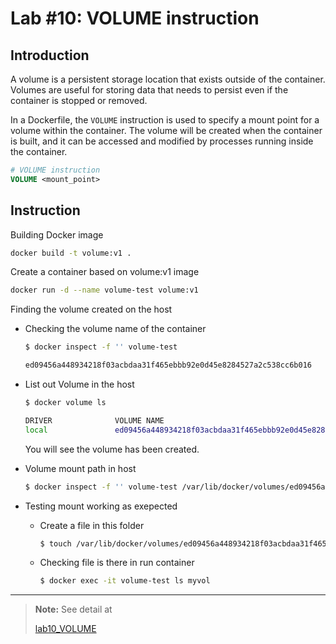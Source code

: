 # Lab #10: VOLUME instruction

## Introduction

A volume is a persistent storage location that exists outside of the container. Volumes are useful for storing data that needs to persist even if the container is stopped or removed.

In a Dockerfile, the `VOLUME` instruction is used to specify a mount point for a volume within the container. The volume will be created when the container is built, and it can be accessed and modified by processes running inside the container.

```dockerfile
# VOLUME instruction
VOLUME <mount_point>
```

## Instruction

Building Docker image

```sh
docker build -t volume:v1 .
```

Create a container based on volume:v1 image

```sh
docker run -d --name volume-test volume:v1
```

Finding the volume created on the host

-  Checking the volume name of the container

   ```sh
   $ docker inspect -f '' volume-test

   ed09456a448934218f03acbdaa31f465ebbb92e0d45e8284527a2c538cc6b016
   ```

-  List out Volume in the host

   ```sh
   $ docker volume ls

   DRIVER              VOLUME NAME
   local               ed09456a448934218f03acbdaa31f465ebbb92e0d45e8284527a2c538cc6b016
   ```

   You will see the volume has been created.

-  Volume mount path in host

   ```sh
   $ docker inspect -f '' volume-test /var/lib/docker/volumes/ed09456a448934218f03acbdaa31f465ebbb92e0d45e8284527a2c538cc6b016/_data
   ```

-  Testing mount working as exepected

   -  Create a file in this folder

      ```sh
      $ touch /var/lib/docker/volumes/ed09456a448934218f03acbdaa31f465ebbb92e0d45e8284527a2c538cc6b016/_data/mytestfile.txt
      ```

   -  Checking file is there in run container
      ```sh
      $ docker exec -it volume-test ls myvol
      ```

---

> **Note:** See detail at
>
> [lab10_VOLUME](https://dockerlabs.collabnix.com/beginners/dockerfile/Lab%2310_VOLUME_instruction.html)
